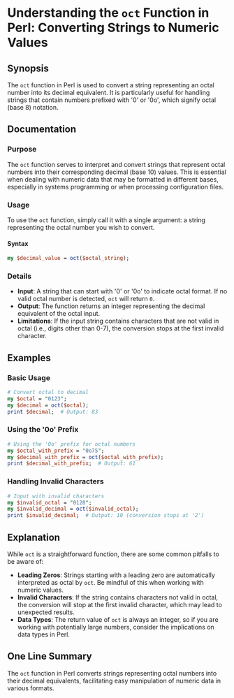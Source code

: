 <!--
Meta Description: # Understanding the `oct` Function in Perl: Converting Strings to Numeric Values ## Synopsis The `oct` function in Perl is used to convert a string re...
Meta Keywords: octal, oct, perl, function, decimal
-->

# Understanding the `oct` Function in Perl: Converting Strings to Numeric Values

## Synopsis
The `oct` function in Perl is used to convert a string representing an octal number into its decimal equivalent. It is particularly useful for handling strings that contain numbers prefixed with '0' or '0o', which signify octal (base 8) notation.

## Documentation
### Purpose
The `oct` function serves to interpret and convert strings that represent octal numbers into their corresponding decimal (base 10) values. This is essential when dealing with numeric data that may be formatted in different bases, especially in systems programming or when processing configuration files.

### Usage
To use the `oct` function, simply call it with a single argument: a string representing the octal number you wish to convert.

#### Syntax
```perl
my $decimal_value = oct($octal_string);
```

### Details
- **Input**: A string that can start with '0' or '0o' to indicate octal format. If no valid octal number is detected, `oct` will return `0`.
- **Output**: The function returns an integer representing the decimal equivalent of the octal input.
- **Limitations**: If the input string contains characters that are not valid in octal (i.e., digits other than 0-7), the conversion stops at the first invalid character.

## Examples
### Basic Usage
```perl
# Convert octal to decimal
my $octal = "0123";
my $decimal = oct($octal);
print $decimal;  # Output: 83
```

### Using the '0o' Prefix
```perl
# Using the '0o' prefix for octal numbers
my $octal_with_prefix = "0o75";
my $decimal_with_prefix = oct($octal_with_prefix);
print $decimal_with_prefix;  # Output: 61
```

### Handling Invalid Characters
```perl
# Input with invalid characters
my $invalid_octal = "0128";
my $invalid_decimal = oct($invalid_octal);
print $invalid_decimal;  # Output: 10 (conversion stops at '2')
```

## Explanation
While `oct` is a straightforward function, there are some common pitfalls to be aware of:
- **Leading Zeros**: Strings starting with a leading zero are automatically interpreted as octal by `oct`. Be mindful of this when working with numeric values.
- **Invalid Characters**: If the string contains characters not valid in octal, the conversion will stop at the first invalid character, which may lead to unexpected results.
- **Data Types**: The return value of `oct` is always an integer, so if you are working with potentially large numbers, consider the implications on data types in Perl.

## One Line Summary
The `oct` function in Perl converts strings representing octal numbers into their decimal equivalents, facilitating easy manipulation of numeric data in various formats.